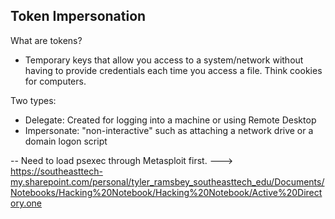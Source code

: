 
## Token Impersonation

What are tokens?
- Temporary keys that allow you access to a system/network without having to provide credentials each time you access a file. Think cookies for computers.

Two types:
- Delegate: Created for logging into a machine or using Remote Desktop
- Impersonate: "non-interactive" such as attaching a network drive or a domain logon script

-- Need to load psexec through Metasploit first. ---> https://southeasttech-my.sharepoint.com/personal/tyler_ramsbey_southeasttech_edu/Documents/Notebooks/Hacking%20Notebook/Hacking%20Notebook/Active%20Directory.one